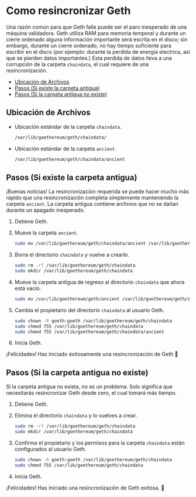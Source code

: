# Como resincronizar Geth

Una razón común para que Geth falle puede ser el paro inesperado de una máquina validadora. Geth utiliza RAM para memoria temporal y durante un cierre ordenado alguna información importante será escrita en el disco; sin embargo, durante un cierre ordenado, no hay tiempo suficiente para escribir en el disco (por ejemplo: durante la perdida de energía electrica, así que se pierden datos importantes.) Esta perdida de datos lleva a una corrupción de la carpeta `chaindata`, el cual requiere de una resincronización.&#x20;

* [Ubicación de Archivos](resync-geth.md#ubicacion-de-archivos)
* [Pasos (Si existe la carpeta antigua)](resync-geth.md#pasos-si-existe-la-carpeta-antigua)
* [Pasos (Si la carpeta antigua no existe)](resync-geth.md#pasos-si-la-carpeta-antigua-no-existe)

## Ubicación de Archivos

*   Ubicación estándar de la carpeta `chaindata`.

    ```bash
    /var/lib/goethereum/geth/chaindata/
    ```
*   Ubicación estándar de la carpeta `ancient`.

    ```bash
    /var/lib/goethereum/geth/chaindata/ancient
    ```

## Pasos (Si existe la carpeta antigua)

¡Buenas noticias! La resincronización requerida se puede hacer mucho más rápido que una resincronización completa simplemente manteniendo la carpeta `ancient`. La carpeta antigua contiene archivos que no se dañan durante un apagado inesperado.

1. Detiene Geth.
2.  Mueve la carpeta `ancient`.

    ```bash
    sudo mv /var/lib/goethereum/geth/chaindata/ancient /var/lib/goethereum/geth/
    ```
3.  Borra el directorio `chaindata` y vuelve a crearlo.

    ```bash
    sudo rm -rf /var/lib/goethereum/geth/chaindata
    sudo mkdir /var/lib/goethereum/geth/chaindata
    ```
4.  Mueve la carpeta antigua de regreso al directorio `chaindata` que ahora está vacío.

    ```bash
    sudo mv /var/lib/goethereum/geth/ancient /var/lib/goethereum/geth/chaindata
    ```
5.  Cambia el propietario del directorio `chaindata` al usuario Geth.

    ```bash
    sudo chown -R goeth:goeth /var/lib/goethereum/geth/chaindata
    sudo chmod 755 /var/lib/goethereum/geth/chaindata
    sudo chmod 755 /var/lib/goethereum/geth/chaindata/ancient
    ```
6. Inicia Geth.

¡Felicidades! Has iniciado éxitosamente una resincronización de Geth  🥳

## Pasos  (Si la carpeta antigua no existe)

Si la carpeta antigua no exista, no es un problema. Solo significa que necesitarás resincronizar Geth desde cero, el cual tomará más tiempo.

1. Detiene Geth.
2.  Elimina el directorio `chaindata` y lo vuelves a crear.

    ```bash
    sudo rm -rf /var/lib/goethereum/geth/chaindata
    sudo mkdir /var/lib/goethereum/geth/chaindata
    ```
3.  Confirma el propietario y los permisos para la carpeta  `chaindata` están configurados al usuario Geth.

    ```bash
    sudo chown -R goeth:goeth /var/lib/goethereum/geth/chaindata
    sudo chmod 755 /var/lib/goethereum/geth/chaindata
    ```
4. Inicia Geth.

¡Felicidades! Has iniciado una resincronización de Geth exitosa. 🥳
